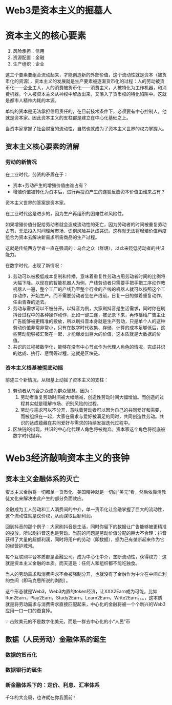 # Web3是资本主义的掘墓人

# 资本主义的核心要素

1. 风险承担：信用
2. 资源配置：金融
3. 生产组织：企业

这三个要素要组合流动起来，才能创造新的外部价值，这个流动性就是资本（被货币化的资源），资本主义的发展就是生产要素被逐渐货币化的过程：人的劳动被货币化——企业工人，人的消费被货币化——消费主义，人被特化为工作机器，和消费机器。个人被资本主义从神权中解放出来，又落入了货币权的特化陷阱中。这就是都市人精神内耗的本源。

单纯的资本是无法承担信用责任的，在目前技术条件下，必须要有中心控制人，他就是资本家。因此资本主义的支柱都是建立在中心化基础之上。

当资本家掌握了社会财富的流动性，自然也就成为了资本主义世界的权力掌握人。

## 资本主义核心要素的消解

### 劳动的新情况

在工业时代，劳资的矛盾在于：

- 资本+劳动产生的增殖价值由谁占有？
- 增殖价值被转化为资本后，进行再投资产生的连锁反应资本价值由谁来占有？

资本主义世界的答案是资本家。

在工业时代这是进步的，因为生产再组织的困难性和风险性。

如果增殖价值分配给劳动者就会造成流动性的死亡，因为劳动者的时间被重复劳动占有，无法投入时间理解市场、识别风险并达成共识。这样就无法将增殖价值再度组合为资本去解决新需求所需商品的生产过程。

这就是传统西方学者一直在强调的：乌合之众（群氓），以此来贬低劳动者的共识能力。

在数字时代，出现了新情况：

1. 劳动可以被极低成本复制和传播，意味着重复性劳动占用劳动者时间的比例将大幅下降。以现在的智能机器人为例，产线劳动者只需要手把手把工序动作教机器人一遍，整个工厂的产线乃至整个行业的产线的机器人就可以按照这个工序动作，开始生产。而不需要劳动者坐在产线前，日复一日的做着重复动作，任由青春的逝去。
2. 劳动与需求可以不被分开。以抖音为例，大家刷抖音是生活需求，同时你在刷抖音过程中的各种操作动作，比如一键三连，被记录下来，再传播给广告主让广告能够被更精准的投放，所以刷抖音本身就是生产劳动，只是单个人的这种劳动价值非常非常小，只有在数字时代收集、存储、计算的成本足够低后，这些劳动能够被汇聚在一起，才能爆发出巨大的价值，这本质就是大数据的价值。
3. 共识的过程被数学化，能够在没有中心节点作为代理人角色的情况，完成共识的达成、执行、惩罚等过程，这就是区块链。

### 资本主义根基被彻底动摇

前述三个新情况，从根基上动摇了资本主义的支柱：

1. 劳动者从乌合之众成为群众智慧，因为：
    1. 劳动者重复劳动时间被大幅缩减，创造性劳动时间大幅增加。而创造的过程其实就是理解市场、识别风险的过程。
    2. 劳动与需求可以不分开，意味着劳动者可以因为自己的共同爱好和需要，而被组织在一起，大家在需求与爱好被满足的同时，共同创造性劳动。共识的达成蕴藏在共同爱好与需求的持续发掘迭代过程中。
2. 区块链的出现，共识的中心化代理人角色将被抛弃。资本家这个角色将彻底被数字时代抛弃。

# Web3经济敲响资本主义的丧钟

## 资本主义金融体系的灭亡

资本主义金融将一切都单一货币化。美国精神就是一切向”美元”看，然后依靠清教徒文化来解决由此产生的部分负面效应。

金融成为工人劳动和工人消费间的中介，单一货币化让金融掌握了巨大的流动性，这个流动性就是议价权，从而谋取巨额利润。

回到抖音的那个例子：大家刷抖音是生活，同时你留下的数据让广告能够被更精准的投放，所以刷抖音这也是劳动。当前的问题是劳动价值分配的巨大不合理：抖音获得了大量的超额利润，同时将用户的劳动（即数据），据为己有垄断起来作为它的经营护城河。

每个互联网平台本质都是金融公司。成为中心化中介，垄断流动性，获得权力：这就是资本主义金融的本质。而天道是：任何人和组织都不能吃独食。

当人的劳动需求和消费需求不会被强制分开，也就没有了金融作为中介在中间牟利的空间（即马克思所说的剥削）。

这个形态就是Web3，Web3内置的token经济，让XXX2Earn成为可能，比如Run2Earn，Play2Earn，Study2Earn，Learn2Earn，Write2Earn。。。，这本质就是将劳动需求与消费需求直接匹配起来，中心化的金融将被一个个新兴的Web3应用一口一口的蚕食掉。

<aside>
💡 击败美元的不是数字化美元，而是一群去中心化的小“人民”币

</aside>

## 数据（人民劳动）金融体系的诞生

### 数据的货币化

### 数据银行的诞生

### 新金融体系下的：定价、利息、汇率体系

千年的大变局，也许就在你我面前！
